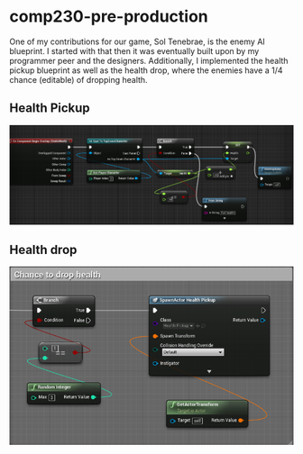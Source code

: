 # comp230-pre-production

One of my contributions for our game, Sol Tenebrae, is the enemy AI blueprint. I started with that then it was eventually built upon by my programmer peer and the designers. Additionally, I implemented the health pickup blueprint as well as the health drop, where the enemies have a 1/4 chance (editable) of dropping health.


## Health Pickup
![Healthpickup](https://raw.githubusercontent.com/Klumz/comp230-pre-production/master/Healthpickup.png)


## Health drop
![Healthdrop](https://raw.githubusercontent.com/Klumz/comp230-pre-production/master/Healthdrop.png)
